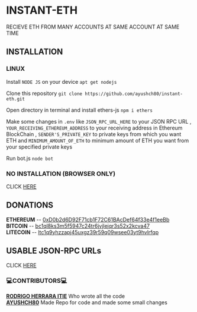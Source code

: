 # INSTANT-ETH
RECIEVE ETH FROM MANY ACCOUNTS AT SAME ACCOUNT AT SAME TIME
## INSTALLATION
### LINUX
Install `NODE JS` on your device `apt get nodejs`

Clone this repository `git clone https://github.com/ayushch80/instant-eth.git`

Open directory in terminal and install ethers-js `npm i ethers`

Make some changes in `.env` like `JSON_RPC_URL_HERE` to your JSON RPC URL , `YOUR_RECEIVING_ETHEREUM_ADDRESS` to your receiving address in Ethereum BlockChain , `SENDER'S_PRIVATE_KEY` to private keys from which you want ETH and `MINIMUM_AMOUNT_OF_ETH` to minimum amount of ETH you want from your specified private keys

Run bot.js `node bot`

### NO INSTALLATION (BROWSER ONLY)
CLICK [HERE](https://github.com/ayushch80/instant-eth/blob/main/html/README.md)

## DONATIONS

<b>ETHEREUM</b> -- [0xD0b2d6D92F71cb1F72C61BAcDef64f33e4f1eeBb](https://etherscan.io/address/0xD0b2d6D92F71cb1F72C61BAcDef64f33e4f1eeBb)<br>
<b>BITCOIN</b> -- [bc1ql8ks3m5f5947c24tr6jvjlejqr3s52x2kcva47](https://www.blockchain.com/btc/address/bc1ql8ks3m5f5947c24tr6jvjlejqr3s52x2kcva47)<br>
<b>LITECOIN</b> -- [ltc1q9yhzzapj45uxgz39r59q09wsee03yt9hvlrfqp](https://blockchair.com/litecoin/address/ltc1q9yhzzapj45uxgz39r59q09wsee03yt9hvlrfqp)

## USABLE JSON-RPC URLs
CLICK [HERE](https://github.com/ayushch80/instant-eth/blob/main/JSON-RPC.md)

### 💻CONTRIBUTORS💻
<b>[RODRIGO HERRARA ITIE](https://github.com/rodrigoherrerai)</b> Who wrote all the code<br>
<b>[AYUSHCH80](https://github.com/ayushch80)</b> Made Repo for code and made some small changes
